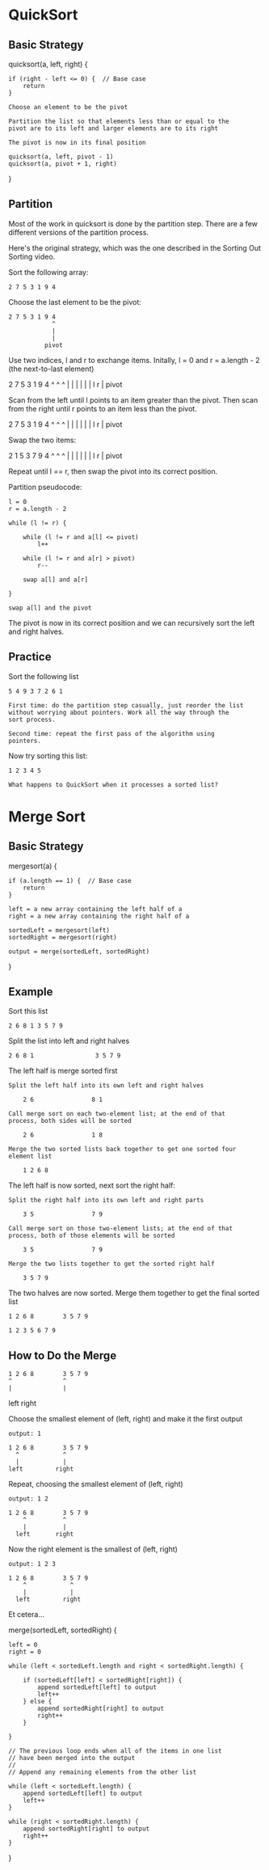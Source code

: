QuickSort
=========

Basic Strategy
--------------
quicksort(a, left, right) {

    if (right - left <= 0) {  // Base case
        return
    }

    Choose an element to be the pivot

    Partition the list so that elements less than or equal to the
    pivot are to its left and larger elements are to its right
    
    The pivot is now in its final position
    
    quicksort(a, left, pivot - 1)
    quicksort(a, pivot + 1, right)
}


Partition
---------
Most of the work in quicksort is done by the partition step. There
are a few different versions of the partition process.

Here's the original strategy, which was the one described in the
Sorting Out Sorting video.

Sort the following array:

    2 7 5 3 1 9 4
    
Choose the last element to be the pivot:

    2 7 5 3 1 9 4
                ^
                |
                |
              pivot
              
Use two indices, l and r to exchange items. Initally, l = 0 and
r = a.length - 2 (the next-to-last element)

2 7 5 3 1 9 4
^         ^ ^
|         | |
|         | |
l         r |
           pivot

Scan from the left until l points to an item greater than the pivot.
Then scan from the right until r points to an item less than the
pivot.

2 7 5 3 1 9 4
  ^     ^   ^
  |     |   |
  |     |   |
  l     r   |
           pivot
 
Swap the two items:

2 1 5 3 7 9 4
  ^     ^   ^
  |     |   |
  |     |   |
  l     r   |
           pivot
        
Repeat until l == r, then swap the pivot into its correct position.

Partition pseudocode:

    l = 0
    r = a.length - 2

    while (l != r) {

        while (l != r and a[l] <= pivot)
            l++
           
        while (l != r and a[r] > pivot)
            r--
            
        swap a[l] and a[r]
        
    }

    swap a[l] and the pivot

The pivot is now in its correct position and we can recursively sort
the left and right halves.


Practice
--------
Sort the following list

    5 4 9 3 7 2 6 1
    
    First time: do the partition step casually, just reorder the list
    without worrying about pointers. Work all the way through the
    sort process.
    
    Second time: repeat the first pass of the algorithm using
    pointers.
    
Now try sorting this list:

    1 2 3 4 5
    
    What happens to QuickSort when it processes a sorted list?


Merge Sort
==========

Basic Strategy
--------------

mergesort(a) {

    if (a.length == 1) {  // Base case
        return
    }

    left = a new array containing the left half of a
    right = a new array containing the right half of a
    
    sortedLeft = mergesort(left)
    sortedRight = mergesort(right)
    
    output = merge(sortedLeft, sortedRight)
}

Example
-------
Sort this list

    2 6 8 1 3 5 7 9  
    
Split the list into left and right halves

    2 6 8 1                 3 5 7 9
    
The left half is merge sorted first

    Split the left half into its own left and right halves
    
        2 6                8 1
    
    Call merge sort on each two-element list; at the end of that
    process, both sides will be sorted
    
        2 6                1 8
        
    Merge the two sorted lists back together to get one sorted four
    element list
    
        1 2 6 8
        
The left half is now sorted, next sort the right half:

    Split the right half into its own left and right parts
    
        3 5                7 9
        
    Call merge sort on those two-element lists; at the end of that
    process, both of those elements will be sorted
    
        3 5                7 9
        
    Merge the two lists together to get the sorted right half
    
        3 5 7 9
        
The two halves are now sorted. Merge them together to get the final
sorted list

    1 2 6 8        3 5 7 9
    
    1 2 3 5 6 7 9
    
How to Do the Merge
-------------------

    1 2 6 8        3 5 7 9
    ^              ^
    |              |
  left           right
  
Choose the smallest element of (left, right) and make it the first
output

    output: 1

    1 2 6 8        3 5 7 9
      ^            ^
      |            |
    left         right
    
Repeat, choosing the smallest element of (left, right)

    output: 1 2

    1 2 6 8        3 5 7 9
        ^          ^
        |          |
      left       right
  
Now the right element is the smallest of (left, right)

    output: 1 2 3

    1 2 6 8        3 5 7 9
        ^            ^
        |            |
      left         right
      
Et cetera...


merge(sortedLeft, sortedRight) {

    left = 0
    right = 0
    
    while (left < sortedLeft.length and right < sortedRight.length) {
    
        if (sortedLeft[left] < sortedRight[right]) {
            append sortedLeft[left] to output
            left++
        } else {
            append sortedRight[right] to output
            right++
        }

    }
    
    // The previous loop ends when all of the items in one list
    // have been merged into the output
    //
    // Append any remaining elements from the other list
    
    while (left < sortedLeft.length) {
        append sortedLeft[left] to output
        left++
    }
    
    while (right < sortedRight.length) {
        append sortedRight[right] to output
        right++
    }

}
